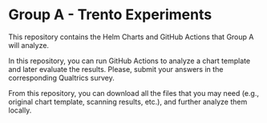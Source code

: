 # Group A - Trento Experiments

This repository contains the Helm Charts and GitHub Actions that Group A will analyze.

In this repository, you can run GitHub Actions to analyze a chart template and later evaluate the results. Please, submit your answers in the corresponding Qualtrics survey.

From this repository, you can download all the files that you may need (e.g., original chart template, scanning results, etc.), and further analyze them locally.
